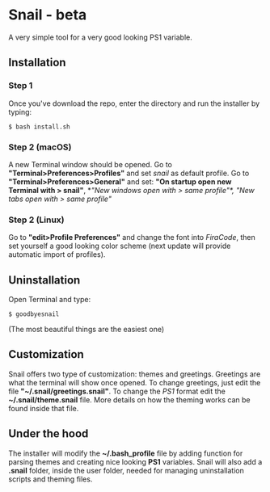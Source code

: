 # Snail - beta
A very simple tool for a very good looking PS1 variable.


## Installation
### Step 1
Once you've download the repo, enter the directory and run the installer by
typing:
```
$ bash install.sh
```

### Step 2 (macOS)
A new Terminal window should be opened. Go to
**"Terminal>Preferences>Profiles"** and set *snail* as default profile. Go to
**"Terminal>Preferences>General"** and set: **"On startup open new Terminal
with > snail"**, **"New windows open with > same profile"*, *"New tabs open
with > same profile"**

### Step 2 (Linux)
Go to **"edit>Profile Preferences"** and change the font into *FiraCode*, then
set yourself a good looking color scheme (next update will provide automatic
import of profiles).


## Uninstallation
Open Terminal and type:
```
$ goodbyesnail
```
(The most beautiful things are the easiest one)


## Customization
Snail offers two type of customization: themes and greetings. Greetings are
what the terminal will show once opened. To change greetings, just edit the
file **"~/.snail/greetings.snail"**. To change the *PS1* format edit the
**~/.snail/theme.snail** file. More details on how the theming works can be
found inside that file.


## Under the hood
The installer will modify the **~/.bash_profile** file by adding function for
parsing themes and creating nice looking **PS1** variables. Snail will also add
a **.snail** folder, inside the user folder, needed for managing uninstallation
scripts and theming files.
